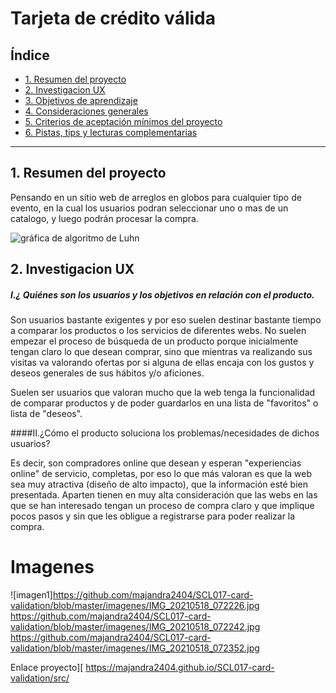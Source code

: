 # Tarjeta de crédito válida

## Índice

* [1. Resumen del proyecto](#1-resumen-del-proyecto)
* [2. Investigacion UX](#2-investigacionde-del-proyecto)
* [3. Objetivos de aprendizaje](#3-objetivos-de-aprendizaje)
* [4. Consideraciones generales](#4-consideraciones-generales)
* [5. Criterios de aceptación mínimos del proyecto](#5-criterios-de-aceptación-mínimos-del-proyecto)
* [6. Pistas, tips y lecturas complementarias](#6-pistas-tips-y-lecturas-complementarias)

***

## 1. Resumen del proyecto

Pensando en un sitio web de arreglos en globos para cualquier tipo de evento,
en la cual los usuarios podran seleccionar uno o mas de un catalogo, y luego podrán procesar la compra.

![gráfica de algoritmo de Luhn](https://www.101computing.net/wp/wp-content/uploads/Luhn-Algorithm.png)

## 2. Investigacion UX

##### I.¿ Quiénes son los usuarios y los objetivos en relación con el producto.

Son usuarios bastante exigentes y por eso suelen destinar bastante tiempo a comparar 
los productos o los servicios de diferentes webs.
No suelen empezar el proceso de búsqueda de un producto porque inicialmente tengan claro lo que
desean comprar, sino que mientras va realizando sus visitas va valorando ofertas por si alguna
de ellas encaja con los gustos y deseos generales de sus hábitos y/o aficiones.

Suelen ser usuarios que valoran mucho que la web tenga la funcionalidad de comparar 
productos y de poder guardarlos en una lista de "favoritos" o lista de "deseos".



####II.¿Cómo el producto soluciona los problemas/necesidades de dichos usuarios?

Es decir, son compradores online que desean y esperan "experiencias online" de servicio,
completas, por eso lo que más valoran es que la web sea muy atractiva (diseño de alto impacto),
que la información esté bien presentada. Aparten tienen en muy alta consideración que 
las webs en las que se han interesado tengan un proceso de compra claro y que implique pocos
pasos y sin que les obligue a registrarse para poder realizar la compra.


# Imagenes
![imagen1]https://github.com/majandra2404/SCL017-card-validation/blob/master/imagenes/IMG_20210518_072226.jpg
https://github.com/majandra2404/SCL017-card-validation/blob/master/imagenes/IMG_20210518_072242.jpg
https://github.com/majandra2404/SCL017-card-validation/blob/master/imagenes/IMG_20210518_072352.jpg

Enlace proyecto][ https://majandra2404.github.io/SCL017-card-validation/src/

